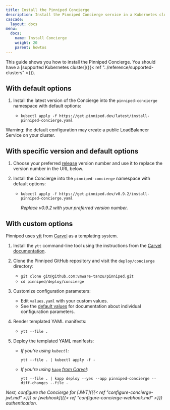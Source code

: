 ```yaml
---
title: Install the Pinniped Concierge
description: Install the Pinniped Concierge service in a Kubernetes cluster.
cascade:
  layout: docs
menu:
  docs:
    name: Install Concierge
    weight: 20
    parent: howtos      
---
```

This guide shows you how to install the Pinniped Concierge.
You should have a [supported Kubernetes cluster]({{< ref "../reference/supported-clusters" >}}).

## With default options

1. Install the latest version of the Concierge into the `pinniped-concierge` namespace with default options:

   - `kubectl apply -f https://get.pinniped.dev/latest/install-pinniped-concierge.yaml`
    
Warning: the default configuration may create a public LoadBalancer Service on your cluster.

## With specific version and default options

1. Choose your preferred [release](https://github.com/vmware-tanzu/pinniped/releases) version number and use it to replace the version number in the URL below.

1. Install the Concierge into the `pinniped-concierge` namespace with default options:

   - `kubectl apply -f https://get.pinniped.dev/v0.9.2/install-pinniped-concierge.yaml`

      *Replace v0.9.2 with your preferred version number.*
  
## With custom options

Pinniped uses [ytt](https://carvel.dev/ytt/) from [Carvel](https://carvel.dev/) as a templating system.

1. Install the `ytt` command-line tool using the instructions from the [Carvel documentation](https://carvel.dev/#whole-suite).

1. Clone the Pinniped GitHub repository and visit the `deploy/concierge` directory:

   - `git clone git@github.com:vmware-tanzu/pinniped.git`
   - `cd pinniped/deploy/concierge`

1. Customize configuration parameters:

   - Edit `values.yaml` with your custom values.
   - See the [default values](http://github.com/vmware-tanzu/pinniped/tree/main/deploy/concierge/values.yaml) for documentation about individual configuration parameters.

1. Render templated YAML manifests:

   - `ytt --file .`

1. Deploy the templated YAML manifests:

   - *If you're using `kubectl`:*

     `ytt --file . | kubectl apply -f -`
   - *If you're using [`kapp` from Carvel](https://carvel.dev/kapp/):*

     `ytt --file . | kapp deploy --yes --app pinniped-concierge --diff-changes --file -`

*Next, configure the Concierge for [JWT]({{< ref "configure-concierge-jwt.md" >}}) or [webhook]({{< ref "configure-concierge-webhook.md" >}}) authentication.*
